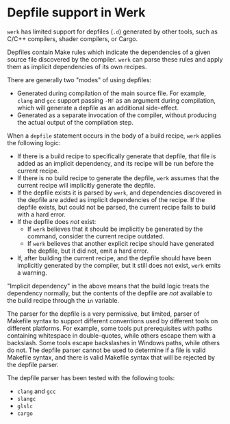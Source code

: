# Depfile support in Werk

`werk` has limited support for depfiles (`.d`) generated by other tools, such as
C/C++ compilers, shader compilers, or Cargo.

Depfiles contain Make rules which indicate the dependencies of a given source
file discovered by the compiler. `werk` can parse these rules and apply them as
implicit dependencies of its own recipes.

There are generally two "modes" of using depfiles:

- Generated during compilation of the main source file. For example, `clang` and
  `gcc` support passing `-MF` as an argument during compilation, which will
  generate a depfile as an additional side-effect.
- Generated as a separate invocation of the compiler, without producing the
  actual output of the compilation step.

When a `depfile` statement occurs in the body of a build recipe, `werk` applies
the following logic:

- If there is a build recipe to specifically generate that depfile, that file is
  added as an implicit dependency, and its recipe will be run before the current
  recipe.
- If there is no build recipe to generate the depfile, `werk` assumes that the
  current recipe will implicitly generate the depfile.
- If the depfile exists it is parsed by `werk`, and dependencies discovered in
  the depfile are added as implicit dependencies of the recipe. If the depfile
  exists, but could not be parsed, the current recipe fails to build with a hard
  error.
- If the depfile does _not_ exist:
  - If `werk` believes that it should be implicitly be generated by the command,
    consider the current recipe outdated.
  - If `werk` believes that another explicit recipe should have generated the
    depfile, but it did not, emit a hard error.
- If, after building the current recipe, and the depfile should have been
  implicitly generated by the compiler, but it still does not exist, `werk`
  emits a warning.

"Implicit dependency" in the above means that the build logic treats the
dependency normally, but the contents of the depfile are _not_ available to the
build recipe through the `in` variable.

The parser for the depfile is a very permissive, but limited, parser of Makefile
syntax to support different conventions used by different tools on different
platforms. For example, some tools put prerequisites with paths containing
whitespace in double-quotes, while others escape them with a backslash. Some
tools escape backslashes in Windows paths, while others do not. The depfile
parser cannot be used to determine if a file is valid Makefile syntax, and there
is valid Makefile syntax that will be rejected by the depfile parser.

The depfile parser has been tested with the following tools:

- `clang` and `gcc`
- `slangc`
- `glslc`
- `cargo`
